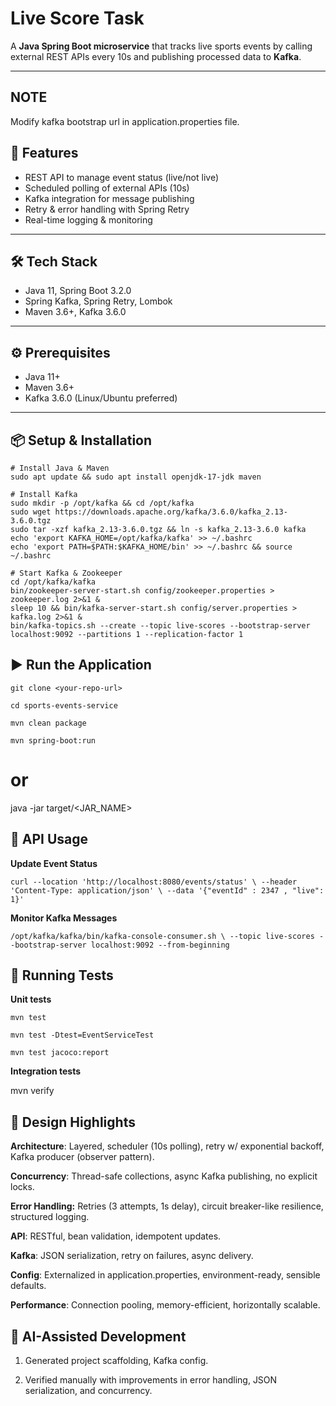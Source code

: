 # Live Score Task

A **Java Spring Boot microservice** that tracks live sports events by calling external REST APIs every 10s and publishing processed data to **Kafka**.

---

## NOTE
Modify kafka bootstrap url in application.properties file.

## 🚀 Features
- REST API to manage event status (live/not live)
- Scheduled polling of external APIs (10s)
- Kafka integration for message publishing
- Retry & error handling with Spring Retry
- Real-time logging & monitoring

---

## 🛠 Tech Stack
- Java 11, Spring Boot 3.2.0
- Spring Kafka, Spring Retry, Lombok
- Maven 3.6+, Kafka 3.6.0

---

## ⚙️ Prerequisites
- Java 11+
- Maven 3.6+
- Kafka 3.6.0 (Linux/Ubuntu preferred)

---

## 📦 Setup & Installation
```
# Install Java & Maven
sudo apt update && sudo apt install openjdk-17-jdk maven

# Install Kafka
sudo mkdir -p /opt/kafka && cd /opt/kafka
sudo wget https://downloads.apache.org/kafka/3.6.0/kafka_2.13-3.6.0.tgz
sudo tar -xzf kafka_2.13-3.6.0.tgz && ln -s kafka_2.13-3.6.0 kafka
echo 'export KAFKA_HOME=/opt/kafka/kafka' >> ~/.bashrc
echo 'export PATH=$PATH:$KAFKA_HOME/bin' >> ~/.bashrc && source ~/.bashrc

# Start Kafka & Zookeeper
cd /opt/kafka/kafka
bin/zookeeper-server-start.sh config/zookeeper.properties > zookeeper.log 2>&1 &
sleep 10 && bin/kafka-server-start.sh config/server.properties > kafka.log 2>&1 &
bin/kafka-topics.sh --create --topic live-scores --bootstrap-server localhost:9092 --partitions 1 --replication-factor 1

```
## ▶️ Run the Application

`git clone <your-repo-url>`

`cd sports-events-service`

`mvn clean package`

`mvn spring-boot:run`
# or
java -jar target/<JAR_NAME>

## 📡 API Usage
**Update Event Status**

`curl --location 'http://localhost:8080/events/status' \
--header 'Content-Type: application/json' \
--data '{"eventId" : 2347 , "live": 1}'`

**Monitor Kafka Messages**

`/opt/kafka/kafka/bin/kafka-console-consumer.sh \
--topic live-scores --bootstrap-server localhost:9092 --from-beginning
`
## 🧪 Running Tests

**Unit tests**

`mvn test`

`mvn test -Dtest=EventServiceTest`

`mvn test jacoco:report`

**Integration tests**

mvn verify

## 📐 Design Highlights
**Architecture**: Layered, scheduler (10s polling), retry w/ exponential backoff, Kafka producer (observer pattern).

**Concurrency**: Thread-safe collections, async Kafka publishing, no explicit locks.

**Error Handling:** Retries (3 attempts, 1s delay), circuit breaker-like resilience, structured logging.

**API**: RESTful, bean validation, idempotent updates.

**Kafka**: JSON serialization, retry on failures, async delivery.

**Config**: Externalized in application.properties, environment-ready, sensible defaults.

**Performance**: Connection pooling, memory-efficient, horizontally scalable.

## 🤖 AI-Assisted Development

1. Generated project scaffolding, Kafka config.

2. Verified manually with improvements in error handling, JSON serialization, and concurrency.

